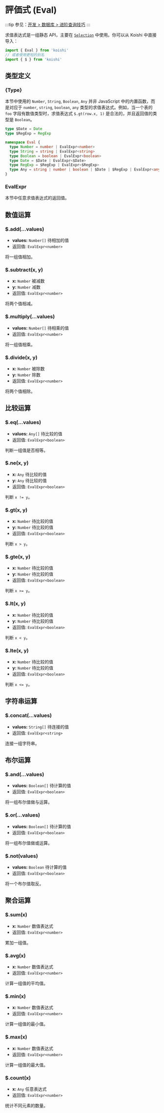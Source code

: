 # 評価式 (Eval)

:::tip
参见：[开发 > 数据库 > 进阶查询技巧](../../guide/database/selection.md)
:::

求值表达式是一组静态 API，主要在 [`Selection`](./selection.md) 中使用。你可以从 Koishi 中直接导入：

```ts
import { Eval } from 'koishi'
// 或者使用更短的别名
import { $ } from 'koishi'
```

## 类型定义

### {Type}

本节中使用的 `Number`, `String`, `Boolean`, `Any` 并非 JavaScript 中的内置函数，而是对应于 `number`, `string`, `boolean`, `any` 类型的求值表达式。例如，当一个表的 `foo` 字段有数值类型时，求值表达式 `$.gt(row.x, 1)` 是合法的，并且返回值的类型是 `Boolean`。

```ts
type $Date = Date
type $RegExp = RegExp

namespace Eval {
  type Number = number | EvalExpr<number>
  type String = string | EvalExpr<string>
  type Boolean = boolean | EvalExpr<boolean>
  type Date = $Date | EvalExpr<$Date>
  type RegExp = $RegExp | EvalExpr<$RegExp>
  type Any = string | number | boolean | $Date | $RegExp | EvalExpr<any>
}
```

### EvalExpr

本节中任意求值表达式的返回值。

## 数值运算

### $.add(...values)

- **values:** `Number[]` 待相加的值
- 返回值: `EvalExpr<number>`

将一组值相加。

### $.subtract(x, y)

- **x:** `Number` 被减数
- **y:** `Number` 减数
- 返回值: `EvalExpr<number>`

将两个值相减。

### $.multiply(...values)

- **values:** `Number[]` 待相乘的值
- 返回值: `EvalExpr<number>`

将一组值相乘。

### $.divide(x, y)

- **x:** `Number` 被除数
- **y:** `Number` 除数
- 返回值: `EvalExpr<number>`

将两个值相除。

## 比较运算

### $.eq(...values)

- **values:** `Any[]` 待比较的值
- 返回值: `EvalExpr<boolean>`

判断一组值是否相等。

### $.ne(x, y)

- **x:** `Any` 待比较的值
- **y:** `Any` 待比较的值
- 返回值: `EvalExpr<boolean>`

判断 `x != y`。

### $.gt(x, y)

- **x:** `Number` 待比较的值
- **y:** `Number` 待比较的值
- 返回值: `EvalExpr<boolean>`

判断 `x > y`。

### $.gte(x, y)

- **x:** `Number` 待比较的值
- **y:** `Number` 待比较的值
- 返回值: `EvalExpr<boolean>`

判断 `x >= y`。

### $.lt(x, y)

- **x:** `Number` 待比较的值
- **y:** `Number` 待比较的值
- 返回值: `EvalExpr<boolean>`

判断 `x < y`。

### $.lte(x, y)

- **x:** `Number` 待比较的值
- **y:** `Number` 待比较的值
- 返回值: `EvalExpr<boolean>`

判断 `x <= y`。

## 字符串运算

### $.concat(...values)

- **values:** `String[]` 待连接的值
- 返回值: `EvalExpr<string>`

连接一组字符串。

## 布尔运算

### $.and(...values)

- **values:** `Boolean[]` 待计算的值
- 返回值: `EvalExpr<boolean>`

将一组布尔值做与运算。

### $.or(...values)

- **values:** `Boolean[]` 待计算的值
- 返回值: `EvalExpr<boolean>`

将一组布尔值做或运算。

### $.not(values)

- **values:** `Boolean` 待计算的值
- 返回值: `EvalExpr<boolean>`

将一个布尔值取反。

## 聚合运算

### $.sum(x)

- **x:** `Number` 数值表达式
- 返回值: `EvalExpr<number>`

累加一组值。

### $.avg(x)

- **x:** `Number` 数值表达式
- 返回值: `EvalExpr<number>`

计算一组值的平均值。

### $.min(x)

- **x:** `Number` 数值表达式
- 返回值: `EvalExpr<number>`

计算一组值的最小值。

### $.max(x)

- **x:** `Number` 数值表达式
- 返回值: `EvalExpr<number>`

计算一组值的最大值。

### $.count(x)

- **x:** `Any` 任意表达式
- 返回值: `EvalExpr<number>`

统计不同元素的数量。
